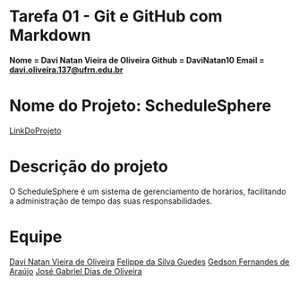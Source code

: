 # Tarefa 01 - Git e GitHub com Markdown 

**Nome = Davi Natan Vieira de Oliveira**
**Github = DaviNatan10**
**Email = davi.oliveira.137@ufrn.edu.br**

# Nome do Projeto: ScheduleSphere
[LinkDoProjeto](https://github.com/Gedsonfa/ScheduleSphere)

# Descrição do projeto
O ScheduleSphere é um sistema de gerenciamento de horários, facilitando a administração de tempo das suas responsabilidades.

# Equipe
[Davi Natan Vieira de Oliveira](https://github.com/DaviNatan10)
[Felippe da Silva Guedes](https://github.com/uFelippeSilva)
[Gedson Fernandes de Araújo](https://github.com/Gedsonfa)
[José Gabriel Dias de Oliveira](https://github.com/Igwbriel)

